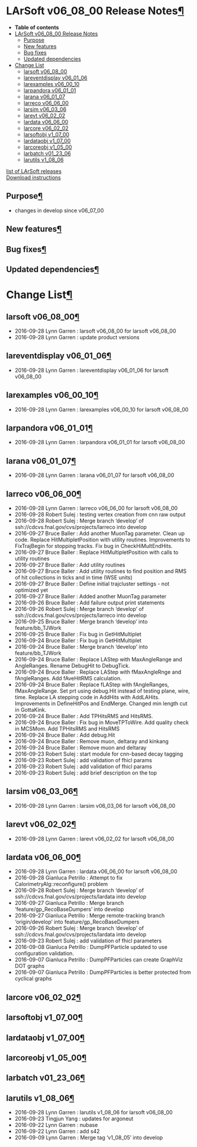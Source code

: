 LArSoft v06\_08\_00 Release Notes[¶](#LArSoft-v06_08_00-Release-Notes)
======================================================================

-   **Table of contents**
-   [LArSoft v06\_08\_00 Release Notes](#LArSoft-v06_08_00-Release-Notes)
    -   [Purpose](#Purpose)
    -   [New features](#New-features)
    -   [Bug fixes](#Bug-fixes)
    -   [Updated dependencies](#Updated-dependencies)
-   [Change List](#Change-List)
    -   [larsoft v06\_08\_00](#larsoft-v06_08_00)
    -   [lareventdisplay v06\_01\_06](#lareventdisplay-v06_01_06)
    -   [larexamples v06\_00\_10](#larexamples-v06_00_10)
    -   [larpandora v06\_01\_01](#larpandora-v06_01_01)
    -   [larana v06\_01\_07](#larana-v06_01_07)
    -   [larreco v06\_06\_00](#larreco-v06_06_00)
    -   [larsim v06\_03\_06](#larsim-v06_03_06)
    -   [larevt v06\_02\_02](#larevt-v06_02_02)
    -   [lardata v06\_06\_00](#lardata-v06_06_00)
    -   [larcore v06\_02\_02](#larcore-v06_02_02)
    -   [larsoftobj v1\_07\_00](#larsoftobj-v1_07_00)
    -   [lardataobj v1\_07\_00](#lardataobj-v1_07_00)
    -   [larcoreobj v1\_05\_00](#larcoreobj-v1_05_00)
    -   [larbatch v01\_23\_06](#larbatch-v01_23_06)
    -   [larutils v1\_08\_06](#larutils-v1_08_06)

[list of LArSoft releases](LArSoft_release_list)\
[Download instructions](http://scisoft.fnal.gov/scisoft/bundles/larsoft/v06_08_00/larsoft-v06_08_00.html)


Purpose[¶](#Purpose)
--------------------

-   changes in develop since v06\_07\_00


New features[¶](#New-features)
------------------------------


Bug fixes[¶](#Bug-fixes)
------------------------


Updated dependencies[¶](#Updated-dependencies)
----------------------------------------------


Change List[¶](#Change-List)
============================


larsoft v06\_08\_00[¶](#larsoft-v06_08_00)
------------------------------------------

-   2016-09-28 Lynn Garren : larsoft v06\_08\_00 for larsoft v06\_08\_00
-   2016-09-28 Lynn Garren : update product versions


lareventdisplay v06\_01\_06[¶](#lareventdisplay-v06_01_06)
----------------------------------------------------------

-   2016-09-28 Lynn Garren : lareventdisplay v06\_01\_06 for larsoft v06\_08\_00


larexamples v06\_00\_10[¶](#larexamples-v06_00_10)
--------------------------------------------------

-   2016-09-28 Lynn Garren : larexamples v06\_00\_10 for larsoft v06\_08\_00


larpandora v06\_01\_01[¶](#larpandora-v06_01_01)
------------------------------------------------

-   2016-09-28 Lynn Garren : larpandora v06\_01\_01 for larsoft v06\_08\_00


larana v06\_01\_07[¶](#larana-v06_01_07)
----------------------------------------

-   2016-09-28 Lynn Garren : larana v06\_01\_07 for larsoft v06\_08\_00


larreco v06\_06\_00[¶](#larreco-v06_06_00)
------------------------------------------

-   2016-09-28 Lynn Garren : larreco v06\_06\_00 for larsoft v06\_08\_00
-   2016-09-28 Robert Sulej : testing vertex creation from cnn raw output
-   2016-09-28 Robert Sulej : Merge branch ‘develop’ of ssh://cdcvs.fnal.gov/cvs/projects/larreco into develop
-   2016-09-27 Bruce Baller : Add another MuonTag parameter. Clean up code. Replace HitMultipletPosition with utility routines. Improvements to FixTrajBegin for stopping tracks. Fix bug in CheckHiMultEndHits.
-   2016-09-27 Bruce Baller : Replace HitMultipletPosition with calls to utility routines
-   2016-09-27 Bruce Baller : Add utility routines
-   2016-09-27 Bruce Baller : Add utility routines to find position and RMS of hit collections in ticks and in time (WSE units)
-   2016-09-27 Bruce Baller : Define initial trajcluster settings - not optimized yet
-   2016-09-27 Bruce Baller : Added another MuonTag parameter
-   2016-09-26 Bruce Baller : Add failure output print statements
-   2016-09-26 Robert Sulej : Merge branch ‘develop’ of ssh://cdcvs.fnal.gov/cvs/projects/larreco into develop
-   2016-09-25 Bruce Baller : Merge branch ‘develop’ into feature/bb\_TJWork
-   2016-09-25 Bruce Baller : Fix bug in GetHitMultiplet
-   2016-09-24 Bruce Baller : Fix bug in GetHitMultiplet
-   2016-09-24 Bruce Baller : Merge branch ‘develop’ into feature/bb\_TJWork
-   2016-09-24 Bruce Baller : Replace LAStep with MaxAngleRange and AngleRanges. Rename DebugHit to DebugTick.
-   2016-09-24 Bruce Baller : Replace LAStep with fMaxAngleRnge and fAngleRanges. Add fAveHitRMS calculation.
-   2016-09-24 Bruce Baller : Replace fLAStep with fAngleRanges, fMaxAngleRange. Set prt using debug.Hit instead of testing plane, wire, time. Replace LA stepping code in AddHits with AddLAHits. Improvements in DefineHitPos and EndMerge. Changed min length cut in GottaKink.
-   2016-09-24 Bruce Baller : Add TPHitsRMS and HitsRMS.
-   2016-09-24 Bruce Baller : Fix bug in MoveTPToWire. Add quality check in MCSMom. Add TPHitsRMS and HitsRMS
-   2016-09-24 Bruce Baller : Add debug.Hit
-   2016-09-24 Bruce Baller : Remove muon, deltaray and kinkang
-   2016-09-24 Bruce Baller : Remove muon and deltaray
-   2016-09-23 Robert Sulej : start module for cnn-based decay tagging
-   2016-09-23 Robert Sulej : add validation of fhicl params
-   2016-09-23 Robert Sulej : add validation of fhicl params
-   2016-09-23 Robert Sulej : add brief description on the top


larsim v06\_03\_06[¶](#larsim-v06_03_06)
----------------------------------------

-   2016-09-28 Lynn Garren : larsim v06\_03\_06 for larsoft v06\_08\_00


larevt v06\_02\_02[¶](#larevt-v06_02_02)
----------------------------------------

-   2016-09-28 Lynn Garren : larevt v06\_02\_02 for larsoft v06\_08\_00


lardata v06\_06\_00[¶](#lardata-v06_06_00)
------------------------------------------

-   2016-09-28 Lynn Garren : lardata v06\_06\_00 for larsoft v06\_08\_00
-   2016-09-28 Gianluca Petrillo : Attempt to fix CalorimetryAlg::reconfigure() problem
-   2016-09-28 Robert Sulej : Merge branch ‘develop’ of ssh://cdcvs.fnal.gov/cvs/projects/lardata into develop
-   2016-09-27 Gianluca Petrillo : Merge branch ‘feature/gp\_RecoBaseDumpers’ into develop
-   2016-09-27 Gianluca Petrillo : Merge remote-tracking branch ‘origin/develop’ into feature/gp\_RecoBaseDumpers
-   2016-09-26 Robert Sulej : Merge branch ‘develop’ of ssh://cdcvs.fnal.gov/cvs/projects/lardata into develop
-   2016-09-23 Robert Sulej : add validation of fhicl parameters
-   2016-09-08 Gianluca Petrillo : DumpPFParticle updated to use configuration validation.
-   2016-09-07 Gianluca Petrillo : DumpPFParticles can create GraphViz DOT graphs
-   2016-09-07 Gianluca Petrillo : DumpPFParticles is better protected from cyclical graphs


larcore v06\_02\_02[¶](#larcore-v06_02_02)
------------------------------------------


larsoftobj v1\_07\_00[¶](#larsoftobj-v1_07_00)
----------------------------------------------


lardataobj v1\_07\_00[¶](#lardataobj-v1_07_00)
----------------------------------------------


larcoreobj v1\_05\_00[¶](#larcoreobj-v1_05_00)
----------------------------------------------


larbatch v01\_23\_06[¶](#larbatch-v01_23_06)
--------------------------------------------


larutils v1\_08\_06[¶](#larutils-v1_08_06)
------------------------------------------

-   2016-09-28 Lynn Garren : larutils v1\_08\_06 for larsoft v06\_08\_00
-   2016-09-23 Tingjun Yang : updates for argoneut
-   2016-09-22 Lynn Garren : nubase
-   2016-09-22 Lynn Garren : add s42
-   2016-09-09 Lynn Garren : Merge tag ‘v1\_08\_05’ into develop
